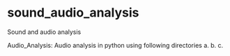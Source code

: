 # sound_audio_analysis
Sound and audio analysis

Audio_Analysis: Audio analysis in python using following directories
a. 
b.
c.


